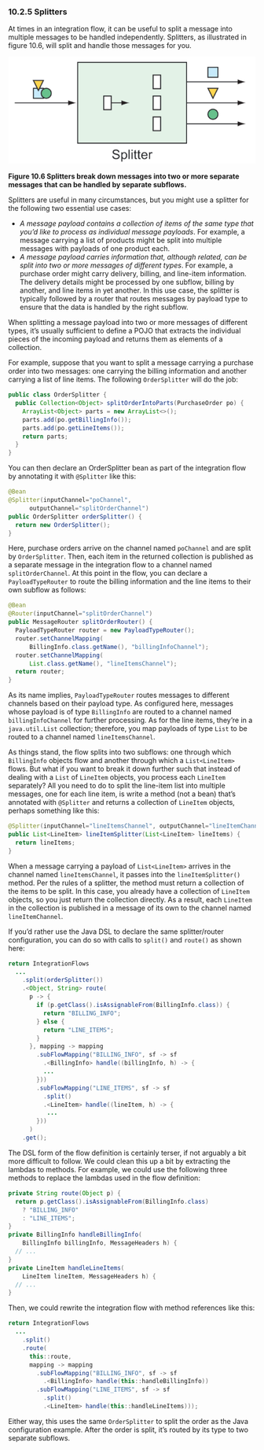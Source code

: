 ### 10.2.5 Splitters

At times in an integration flow, it can be useful to split a message into multiple messages to be handled independently. Splitters, as illustrated in figure 10.6, will split and handle those messages for you.

![Figure 10.6](../../assets/10.6.png)

**Figure 10.6 Splitters break down messages into two or more separate messages that can be handled by separate subflows.**

Splitters are useful in many circumstances, but you might use a splitter for the following two essential use cases:

* _A message payload contains a collection of items of the same type that you’d like to process as individual message payloads_. For example, a message carrying a list of products might be split into multiple messages with payloads of one product each.
* _A message payload carries information that, although related, can be split into two or more messages of different types_. For example, a purchase order might carry delivery, billing, and line-item information. The delivery details might be processed by one subflow, billing by another, and line items in yet another. In this use case, the splitter is typically followed by a router that routes messages by payload type to ensure that the data is handled by the right subflow.

When splitting a message payload into two or more messages of different types, it’s usually sufficient to define a POJO that extracts the individual pieces of the incoming payload and returns them as elements of a collection.

For example, suppose that you want to split a message carrying a purchase order into two messages: one carrying the billing information and another carrying a list of line items. The following `OrderSplitter` will do the job:

```java
public class OrderSplitter {
  public Collection<Object> splitOrderIntoParts(PurchaseOrder po) {
    ArrayList<Object> parts = new ArrayList<>();
    parts.add(po.getBillingInfo());
    parts.add(po.getLineItems());
    return parts;
  }
}
```

You can then declare an OrderSplitter bean as part of the integration flow by annotating it with `@Splitter` like this:

```java
@Bean
@Splitter(inputChannel="poChannel",
      outputChannel="splitOrderChannel")
public OrderSplitter orderSplitter() {
  return new OrderSplitter();
}
```

Here, purchase orders arrive on the channel named `poChannel` and are split by `OrderSplitter`. Then, each item in the returned collection is published as a separate message in the integration flow to a channel named `splitOrderChannel`. At this point in the flow, you can declare a `PayloadTypeRouter` to route the billing information and the line items to their own subflow as follows:

```java
@Bean
@Router(inputChannel="splitOrderChannel")
public MessageRouter splitOrderRouter() {
  PayloadTypeRouter router = new PayloadTypeRouter();
  router.setChannelMapping(
      BillingInfo.class.getName(), "billingInfoChannel");
  router.setChannelMapping(
      List.class.getName(), "lineItemsChannel");
  return router;
}
```

As its name implies, `PayloadTypeRouter` routes messages to different channels based on their payload type. As configured here, messages whose payload is of type `BillingInfo` are routed to a channel named `billingInfoChannel` for further processing. As for the line items, they’re in a `java.util.List` collection; therefore, you map payloads of type `List` to be routed to a channel named `lineItemsChannel`.

As things stand, the flow splits into two subflows: one through which `BillingInfo` objects flow and another through which a `List<LineItem>` flows. But what if you want to break it down further such that instead of dealing with a `List` of `LineItem` objects, you process each `LineItem` separately? All you need to do to split the line-item list into multiple messages, one for each line item, is write a method (not a bean) that’s annotated with `@Splitter` and returns a collection of `LineItem` objects, perhaps something like this:

```java
@Splitter(inputChannel="lineItemsChannel", outputChannel="lineItemChannel")
public List<LineItem> lineItemSplitter(List<LineItem> lineItems) {
  return lineItems;
}
```

When a message carrying a payload of `List<LineItem>` arrives in the channel named `lineItemsChannel`, it passes into the `lineItemSplitter()` method. Per the rules of a splitter, the method must return a collection of the items to be split. In this case, you already have a collection of `LineItem` objects, so you just return the collection directly. As a result, each `LineItem` in the collection is published in a message of its own to the channel named `lineItemChannel`.

If you’d rather use the Java DSL to declare the same splitter/router configuration, you can do so with calls to `split()` and `route()` as shown here:

```java
return IntegrationFlows
  ...
    .split(orderSplitter())
    .<Object, String> route(
      p -> {
        if (p.getClass().isAssignableFrom(BillingInfo.class)) {
          return "BILLING_INFO";
        } else {
          return "LINE_ITEMS";
        }
      }, mapping -> mapping
        .subFlowMapping("BILLING_INFO", sf -> sf
          .<BillingInfo> handle((billingInfo, h) -> {
          ...
        }))
        .subFlowMapping("LINE_ITEMS", sf -> sf
          .split()
          .<LineItem> handle((lineItem, h) -> {
           ...
        }))
      )
    .get();
```

The DSL form of the flow definition is certainly terser, if not arguably a bit more difficult to follow. We could clean this up a bit by extracting the lambdas to methods. For example, we could use the following three methods to replace the lambdas used in the flow definition:

```java
private String route(Object p) {
  return p.getClass().isAssignableFrom(BillingInfo.class)
    ? "BILLING_INFO"
    : "LINE_ITEMS";
}
private BillingInfo handleBillingInfo(
    BillingInfo billingInfo, MessageHeaders h) {
  // ...
}
private LineItem handleLineItems(
    LineItem lineItem, MessageHeaders h) {
  // ...
}
```

Then, we could rewrite the integration flow with method references like this:

```java
return IntegrationFlows
  ...
    .split()
    .route(
      this::route,
      mapping -> mapping
        .subFlowMapping("BILLING_INFO", sf -> sf
          .<BillingInfo> handle(this::handleBillingInfo))
        .subFlowMapping("LINE_ITEMS", sf -> sf
          .split()
          .<LineItem> handle(this::handleLineItems)));
```

Either way, this uses the same `OrderSplitter` to split the order as the Java configuration example. After the order is split, it’s routed by its type to two separate subflows.
